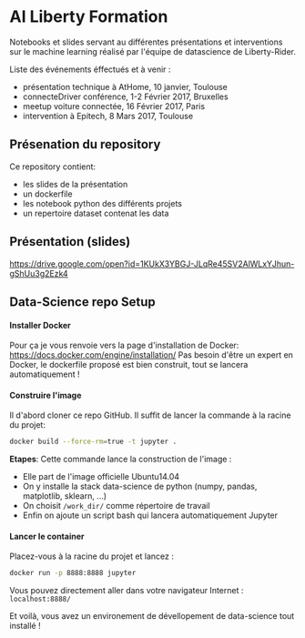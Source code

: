 # AI Liberty Formation

Notebooks et slides servant au différentes présentations et interventions sur le machine learning réalisé par l'équipe de datascience de Liberty-Rider.

Liste des événements éffectués et à venir :
- présentation technique à AtHome, 10 janvier, Toulouse
- connecteDriver conférence, 1-2 Février 2017, Bruxelles
- meetup voiture connectée, 16 Février 2017,  Paris
- intervention à Epitech, 8 Mars 2017, Toulouse


## Présenation du repository

Ce repository contient:
- les slides de la présentation
- un dockerfile
- les notebook python des différents projets
- un repertoire dataset contenat les data


## Présentation (slides)

https://drive.google.com/open?id=1KUkX3YBGJ-JLqRe45SV2AlWLxYJhun-gShUu3g2Ezk4

## Data-Science repo Setup

#### Installer Docker

Pour ça je vous renvoie vers la page d'installation de Docker: https://docs.docker.com/engine/installation/
Pas besoin d'être un expert en Docker, le dockerfile proposé est bien construit, tout se lancera automatiquement !

#### Construire l'image

Il d'abord cloner ce repo GitHub.
Il suffit de lancer la commande à la racine du projet:

```bash
docker build --force-rm=true -t jupyter .
```

**Etapes**:
Cette commande lance la construction de l'image :
 - Elle part de l'image officielle Ubuntu14.04
 - On y installe la stack data-science de python (numpy, pandas, matplotlib, sklearn, ...)
 - On choisit `/work_dir/` comme répertoire de travail
 - Enfin on ajoute un script bash qui lancera automatiquement Jupyter

#### Lancer le container

Placez-vous à la racine du projet et lancez :

```bash
docker run -p 8888:8888 jupyter
```

Vous pouvez directement aller dans votre navigateur Internet : `localhost:8888/`


Et voilà, vous avez un environement de dévellopement de data-science tout installé !
